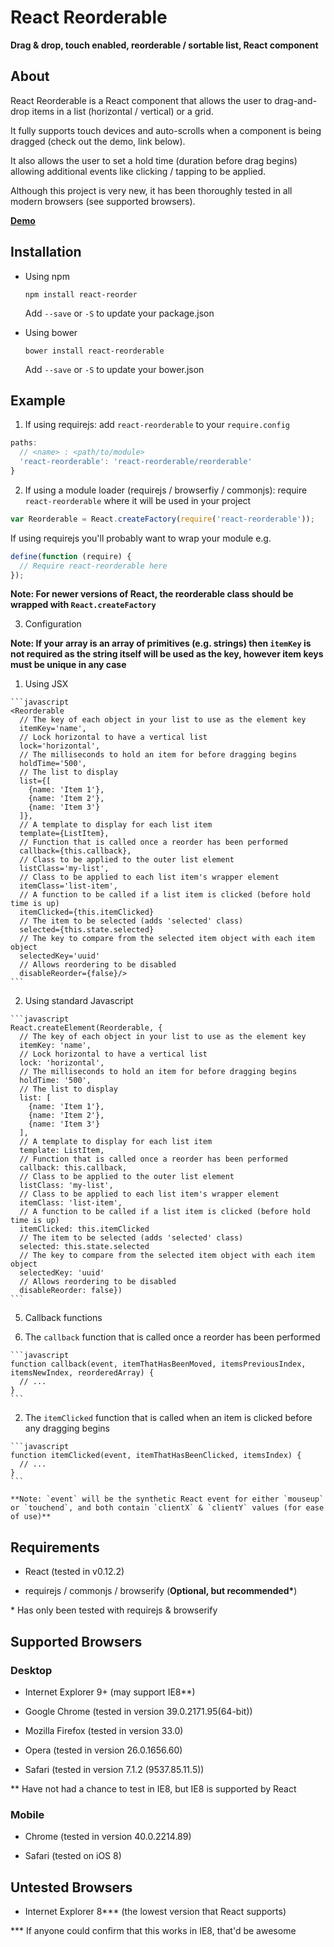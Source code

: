 # React Reorderable

__Drag & drop, touch enabled, reorderable / sortable list, React component__

## About

React Reorderable is a React component that allows the user to drag-and-drop items in a list (horizontal / vertical) or a grid.

It fully supports touch devices and auto-scrolls when a component is being dragged (check out the demo, link below).

It also allows the user to set a hold time (duration before drag begins) allowing additional events like clicking / tapping to be applied.

Although this project is very new, it has been thoroughly tested in all modern browsers (see supported browsers).

__[Demo](http://jakesidsmith.github.io/react-reorderable/)__

## Installation

* Using npm
  ```
  npm install react-reorder
  ```
    Add `--save` or `-S` to update your package.json

* Using bower
  ```
  bower install react-reorderable
  ```
    Add `--save` or `-S` to update your bower.json

## Example

1. If using requirejs: add `react-reorderable` to your `require.config`

  ```javascript
  paths:
    // <name> : <path/to/module>
    'react-reorderable': 'react-reorderable/reorderable'
  }
  ```

2. If using a module loader (requirejs / browserfiy / commonjs): require `react-reorderable` where it will be used in your project

  ```javascript
  var Reorderable = React.createFactory(require('react-reorderable'));
  ```

  If using requirejs you'll probably want to wrap your module e.g.

  ```javascript
  define(function (require) {
    // Require react-reorderable here
  });
  ```

  **Note: For newer versions of React, the reorderable class should be wrapped with `React.createFactory`**

3. Configuration

  **Note: If your array is an array of primitives (e.g. strings) then `itemKey` is not required as the string itself will be used as the key, however item keys must be unique in any case**

  1. Using JSX

    ```javascript
    <Reorderable
      // The key of each object in your list to use as the element key
      itemKey='name',
      // Lock horizontal to have a vertical list
      lock='horizontal',
      // The milliseconds to hold an item for before dragging begins
      holdTime='500',
      // The list to display
      list={[
        {name: 'Item 1'},
        {name: 'Item 2'},
        {name: 'Item 3'}
      ]},
      // A template to display for each list item
      template={ListItem},
      // Function that is called once a reorder has been performed
      callback={this.callback},
      // Class to be applied to the outer list element
      listClass='my-list',
      // Class to be applied to each list item's wrapper element
      itemClass='list-item',
      // A function to be called if a list item is clicked (before hold time is up)
      itemClicked={this.itemClicked}
      // The item to be selected (adds 'selected' class)
      selected={this.state.selected}
      // The key to compare from the selected item object with each item object
      selectedKey='uuid'
      // Allows reordering to be disabled
      disableReorder={false}/>
    ```

  2. Using standard Javascript

    ```javascript
    React.createElement(Reorderable, {
      // The key of each object in your list to use as the element key
      itemKey: 'name',
      // Lock horizontal to have a vertical list
      lock: 'horizontal',
      // The milliseconds to hold an item for before dragging begins
      holdTime: '500',
      // The list to display
      list: [
        {name: 'Item 1'},
        {name: 'Item 2'},
        {name: 'Item 3'}
      ],
      // A template to display for each list item
      template: ListItem,
      // Function that is called once a reorder has been performed
      callback: this.callback,
      // Class to be applied to the outer list element
      listClass: 'my-list',
      // Class to be applied to each list item's wrapper element
      itemClass: 'list-item',
      // A function to be called if a list item is clicked (before hold time is up)
      itemClicked: this.itemClicked
      // The item to be selected (adds 'selected' class)
      selected: this.state.selected
      // The key to compare from the selected item object with each item object
      selectedKey: 'uuid'
      // Allows reordering to be disabled
      disableReorder: false})
    ```

5. Callback functions

  1. The `callback` function that is called once a reorder has been performed

    ```javascript
    function callback(event, itemThatHasBeenMoved, itemsPreviousIndex, itemsNewIndex, reorderedArray) {
      // ...
    }
    ```

  2. The `itemClicked` function that is called when an item is clicked before any dragging begins

    ```javascript
    function itemClicked(event, itemThatHasBeenClicked, itemsIndex) {
      // ...
    }
    ```

    **Note: `event` will be the synthetic React event for either `mouseup` or `touchend`, and both contain `clientX` & `clientY` values (for ease of use)**

## Requirements

* React (tested in v0.12.2)

* requirejs / commonjs / browserify (__Optional, but recommended*__)

\* Has only been tested with requirejs & browserify

## Supported Browsers

### Desktop

* Internet Explorer 9+ (may support IE8**)

* Google Chrome (tested in version 39.0.2171.95(64-bit))

* Mozilla Firefox (tested in version 33.0)

* Opera (tested in version 26.0.1656.60)

* Safari (tested in version 7.1.2 (9537.85.11.5))

\** Have not had a chance to test in IE8, but IE8 is supported by React


### Mobile

* Chrome (tested in version 40.0.2214.89)

* Safari (tested on iOS 8)

## Untested Browsers

* Internet Explorer 8*** (the lowest version that React supports)

\*** If anyone could confirm that this works in IE8, that'd be awesome
